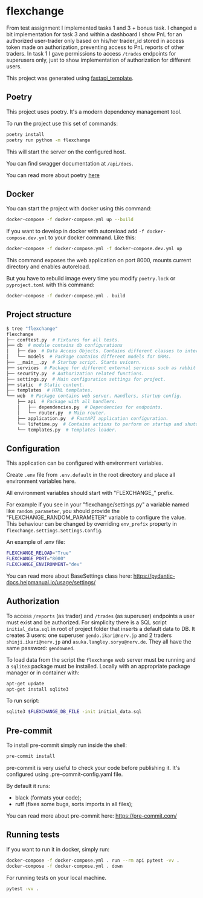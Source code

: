 # flexchange

From test assignment I implemented tasks 1 and 3 + bonus task. I changed a bit implementation
for task 3 and within a dashboard I show PnL for an authorized user-trader only based on his/her
trader_id stored in access token made on authorization, preventing access to PnL reports of
other traders. In task 1 I gave permissions to access `/trades` endpoints for superusers only,
just to show implementation of authorization for different users.

This project was generated using [fastapi_template](https://github.com/s3rius/FastAPI-template).

## Poetry

This project uses poetry. It's a modern dependency management tool.

To run the project use this set of commands:

```bash
poetry install
poetry run python -m flexchange
```

This will start the server on the configured host.

You can find swagger documentation at `/api/docs`.

You can read more about poetry [here](https://python-poetry.org/)

## Docker

You can start the project with docker using this command:

```bash
docker-compose -f docker-compose.yml up --build
```

If you want to develop in docker with autoreload add `-f docker-compose.dev.yml` to your docker command.
Like this:

```bash
docker-compose -f docker-compose.yml -f docker-compose.dev.yml up
```

This command exposes the web application on port 8000, mounts current directory and enables autoreload.

But you have to rebuild image every time you modify `poetry.lock` or `pyproject.toml` with this command:

```bash
docker-compose -f docker-compose.yml . build
```

## Project structure

```bash
$ tree "flexchange"
flexchange
├── conftest.py  # Fixtures for all tests.
├── db  # module contains db configurations
│   ├── dao  # Data Access Objects. Contains different classes to interact with database.
│   └── models  # Package contains different models for ORMs.
├── __main__.py  # Startup script. Starts uvicorn.
├── services  # Package for different external services such as rabbit or redis etc.
├── security.py  # Authorization related functions.
├── settings.py  # Main configuration settings for project.
├── static  # Static content.
├── templates  # HTML templates.
└── web  # Package contains web server. Handlers, startup config.
    ├── api  # Package with all handlers.
    │   ├── dependencies.py  # Dependencies for endpoints.
    │   └── router.py  # Main router.
    ├── application.py  # FastAPI application configuration.
    └── lifetime.py  # Contains actions to perform on startup and shutdown.
    └── templates.py  # Templates loader.
```

## Configuration

This application can be configured with environment variables.

Create `.env` file from `.env.default` in the root directory
and place all environment variables here.

All environment variables should start with "FLEXCHANGE_" prefix.

For example if you see in your "flexchange/settings.py" a variable named like
`random_parameter`, you should provide the "FLEXCHANGE_RANDOM_PARAMETER"
variable to configure the value. This behaviour can be changed by overriding `env_prefix` property
in `flexchange.settings.Settings.Config`.

An example of .env file:
```bash
FLEXCHANGE_RELOAD="True"
FLEXCHANGE_PORT="8000"
FLEXCHANGE_ENVIRONMENT="dev"
```

You can read more about BaseSettings class here: https://pydantic-docs.helpmanual.io/usage/settings/

## Authorization
To access `/reports` (as trader) and `/trades` (as superuser) endpoints a user must exist and
be authorized. For simplicity there is a SQL script `initial_data.sql` in root of project folder
that inserts a default data to DB. It creates 3 users: one superuser `gendo.ikari@nerv.jp` and
2 traders `shinji.ikari@nerv.jp` and `asuka.langley.soryu@nerv.de`. They all have the same
password: `gendowned`.

To load data from the script the `flexchange` web server must be running and a `sqlite3`
package must be installed. Locally with an appropriate package manager or in container with:

```bash
apt-get update
apt-get install sqlite3
```

To run script:

```bash
sqlite3 $FLEXCHANGE_DB_FILE -init initial_data.sql
```

## Pre-commit

To install pre-commit simply run inside the shell:
```bash
pre-commit install
```

pre-commit is very useful to check your code before publishing it.
It's configured using .pre-commit-config.yaml file.

By default it runs:
* black (formats your code);
* ruff (fixes some bugs, sorts imports in all files);


You can read more about pre-commit here: https://pre-commit.com/


## Running tests

If you want to run it in docker, simply run:

```bash
docker-compose -f docker-compose.yml . run --rm api pytest -vv .
docker-compose -f docker-compose.yml . down
```

For running tests on your local machine.

```bash
pytest -vv .
```

